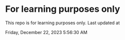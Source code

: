 # For learning purposes only
This repo is for learning purposes only.
Last updated at

Friday, December 22, 2023 5:56:30 AM

